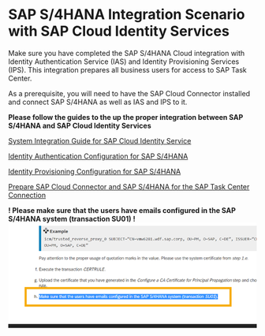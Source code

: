 # SAP S/4HANA Integration Scenario with SAP Cloud Identity Services

Make sure you have completed the SAP S/4HANA Cloud integration with Identity Authentication Service (IAS) and Identity Provisioning Services (IPS). This integration prepares all business users for access to SAP Task Center. 

As a prerequisite, you will need to have the SAP Cloud Connector installed and connect SAP S/4HANA as well as IAS and IPS to it.

**Please follow the guides to the up the proper integration between SAP S/4HANA and SAP Cloud Identity Services**

[System Integration Guide for SAP Cloud Identity Service](https://help.sap.com/docs/SAP_CLOUD_IDENTITY/b95c3d5bab324a3a8409eee5267a5b75/dc7ba639647d4ddaa88874eb7656dff1.html)

[Identity Authentication Configuration for SAP S/4HANA](https://help.sap.com/docs/SAP_CLOUD_IDENTITY/b95c3d5bab324a3a8409eee5267a5b75/3b99d58a5ca644028e8ef5a04dc215ad.html)

[Identity Provisioning Configuration for SAP S/4HANA](https://help.sap.com/docs/SAP_CLOUD_IDENTITY/b95c3d5bab324a3a8409eee5267a5b75/7fbca9bcb55e42babe8cf76b6bf77ce3.html)

[Prepare SAP Cloud Connector and SAP S/4HANA for the SAP Task Center Connection](https://help.sap.com/docs/SAP_S4HANA_ON-PREMISE/0f18dddf28764f5b807ecd80549044cc/5c6cf3d9e754468fbd6b3f5073fe085f.html?version=2021.002)


**! Please make sure that the users have emails configured in the SAP S/4HANA system (transaction SU01) !**
![SAP Help hint](images/s4h-sap-help-doc-user-email-maintenance.png)
